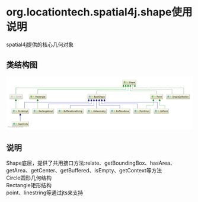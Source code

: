 # org.locationtech.spatial4j.shape使用说明
spatial4j提供的核心几何对象
## 类结构图
![shape.png](../images/shape.png)<br>
## 说明
Shape底层，提供了共用接口方法:relate、getBoundingBox、hasArea、getArea、getCenter、getBuffered、isEmpty、getContext等方法<br/>
Circle圆形几何结构<br/>
Rectangle矩形结构<br/>
point、linestring等通过jts来支持
